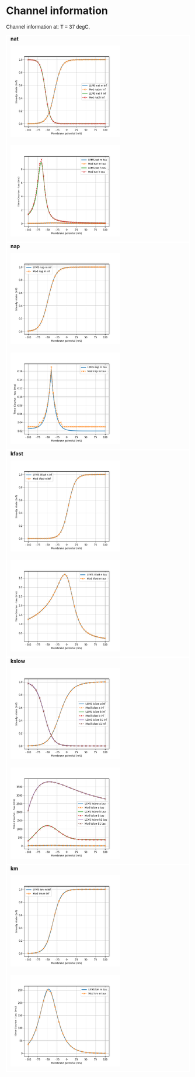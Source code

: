 Channel information
===================
    
<p style="font-family:arial">Channel information at: T = 37 degC, </p>

<div style="border:solid 2px white; padding-left:10px">
<div>
<b>nat</b><br/>
</div>
<div><a href="nat.inf.png"><img alt="nat steady state" src="nat.inf.png" height="250" width="300" style="padding:10px 35px 10px 0px"/></a>
<a href="nat.tau.png"><img alt="nat time course" src="nat.tau.png" height="250" width="300" style="padding:10px 10px 10px 0px"/></a>
</div>
</div>
<div style="border:solid 2px white; padding-left:10px">
<div>
<b>nap</b><br/>
</div>
<div><a href="nap.inf.png"><img alt="nap steady state" src="nap.inf.png" height="250" width="300" style="padding:10px 35px 10px 0px"/></a>
<a href="nap.tau.png"><img alt="nap time course" src="nap.tau.png" height="250" width="300" style="padding:10px 10px 10px 0px"/></a>
</div>
</div>
<div style="border:solid 2px white; padding-left:10px">
<div>
<b>kfast</b><br/>
</div>
<div><a href="kfast.inf.png"><img alt="kfast steady state" src="kfast.inf.png" height="250" width="300" style="padding:10px 35px 10px 0px"/></a>
<a href="kfast.tau.png"><img alt="kfast time course" src="kfast.tau.png" height="250" width="300" style="padding:10px 10px 10px 0px"/></a>
</div>
</div>
<div style="border:solid 2px white; padding-left:10px">
<div>
<b>kslow</b><br/>
</div>
<div><a href="kslow.inf.png"><img alt="kslow steady state" src="kslow.inf.png" height="250" width="300" style="padding:10px 35px 10px 0px"/></a>
<a href="kslow.tau.png"><img alt="kslow time course" src="kslow.tau.png" height="250" width="300" style="padding:10px 10px 10px 0px"/></a>
</div>
</div>
<div style="border:solid 2px white; padding-left:10px">
<div>
<b>km</b><br/>
</div>
<div><a href="km.inf.png"><img alt="km steady state" src="km.inf.png" height="250" width="300" style="padding:10px 35px 10px 0px"/></a>
<a href="km.tau.png"><img alt="km time course" src="km.tau.png" height="250" width="300" style="padding:10px 10px 10px 0px"/></a>
</div>
</div>
